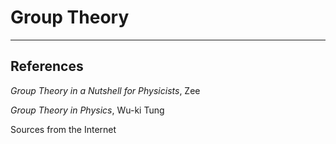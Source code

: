 # Group Theory


---
## References
*Group Theory in a Nutshell for Physicists*, Zee

*Group Theory in Physics*, Wu-ki Tung

Sources from the Internet
